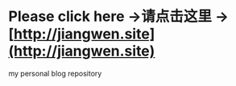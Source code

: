 # Please click  here →请点击这里  → [http://jiangwen.site](http://jiangwen.site) 
my personal blog repository
